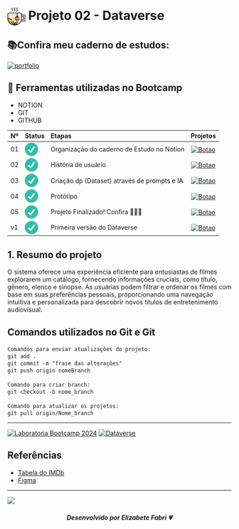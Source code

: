 <h1>
    <a href="https://www.laboratoria.la/br">
     <img align="center" width="40px" src="./src/images/cup.png"></a>
    <span>Projeto 02 - Dataverse</span>
</h1>


## 📚Confira meu caderno de estudos:
[![portfolio](https://img.shields.io/badge/Caderno_de_Estudos_-_DATAVERSE-351E20?style=for-the-badge&logo=ko-fi&logoColor=white)](https://elzbieta.notion.site/Dataverse-Coffee-ab3ebd8015af4f6386312c3ff917a78c)

## 📝 Ferramentas utilizadas no Bootcamp
- NOTION
- GIT
- GITHUB

<table>
  <thead>
    <tr align="left">
      <th>Nº</th>
      <th>Status</th>
      <th>Etapas</th>
      <th>Projetos</th>
    </tr>
  </thead>
  <tbody align="left">
    <tr>
      <td>01</td>
      <td><img width="30px" height="30px" align="center" alt="icon check" src="./src/images/check.png"></td>
      <td>Organização do caderno de Estudo no Notion</td>
      <td align="center">
        <a href="https://elzbieta.notion.site/Dataverse-Coffee-ab3ebd8015af4f6386312c3ff917a78c" target="_blank">
           <img align="center" alt="Botao" src="https://img.shields.io/badge/Ver%20GitHub-252525?style=for-the-badge" width="150px">
        </a>
      </td>
    </tr>
    <tr>
      <td>02</td>
      <td><img width="30px" height="30px" align="center" alt="icon check" src="./src/images/check.png"></td>
      <td>História de usuário</td>
      <td align="center">
        <a href="" target="_blank">
           <img align="center" alt="Botao" src="https://img.shields.io/badge/Ver%20GitHub-351E20?style=for-the-badge" width="150px">
        </a>
      </td>
    </tr>
    <tr>
      <td>03</td>
      <td><img width="30px" height="30px" align="center" alt="icon check" src="./src/images/check.png"></td>
      <td>Criação dp (Dataset) através de prompts e IA</td>
      <td align="center">
        <a href="" target="_blank">
           <img align="center" alt="Botao" src="https://img.shields.io/badge/Ver%20GitHub-252525?style=for-the-badge" width="150px">
        </a>
      </td>
    </tr>
    <tr>
      <td>04</td>
      <td><img width="30px" height="30px" align="center" alt="icon check" src="./src/images/check.png"></td>
      <td>Protótipo</td>
      <td align="center">
        <a href="" target="_blank">
           <img align="center" alt="Botao" src="https://img.shields.io/badge/Ver%20GitHub-351E20?style=for-the-badge" width="150px">
        </a>
      </td>
    </tr>
    <tr>
      <td>05</td>
      <td><img width="30px" height="30px" align="center" alt="icon check" src="./src/images/check.png"></td>
      <td>Projeto Finalizado! Confira 🎈🎉✨</td>
      <td align="center">
        <a href="" target="_blank">
           <img align="center" alt="Botao" src="https://img.shields.io/badge/Ver%20PROJETO-252525?style=for-the-badge" width="150px">
        </a>
      </td>
    </tr>
    <tr>
      <td>v1</td>
      <td><img width="30px" height="30px" align="center" alt="icon check" src="./src/images/check.png"></td>
      <td>Primeira versão do Dataverse</td>
      <td align="center">
        <a href="https://dataverse-bestmovie.vercel.app/" target="_blank">
           <img align="center" alt="Botao" src="https://img.shields.io/badge/Ver%20PROJETO-351E20?style=for-the-badge" width="150px">
        </a>
      </td>
    </tr>
    </tbody>
  <tfoot></tfoot>
</table>


## 1. Resumo do projeto
O sistema oferece uma experiência eficiente para entusiastas de filmes explorarem um catálogo, fornecendo informações cruciais, como título, gênero, elenco e sinopse. As usuárias podem filtrar e ordenar os filmes com base em suas preferências pessoais, proporcionando uma navegação intuitiva e personalizada para descobrir novos títulos de entretenimento audiovisual.

## Comandos utilizados no Git e Git

```
Comandos para enviar atualizações do projeto:
git add .
git commit -m "frase das alterações"
git push origin nomeBranch

Comando para criar branch:
git checkout -b nome_branch

Comando para atualizar os projetos:
git pull origin/Nome_branch

```

***
[![Laboratoria Bootcamp 2024](https://img.shields.io/static/v1?label=Laboratoria&message=Laboratoria%20Bootcamp%202024&color=Ffe521&labelColor=202024)](https://www.laboratoria.la/br)
[![Dataverse](https://img.shields.io/static/v1?label=Projeto%2002&message=Dataverse%20%20&color=351E20&labelColor=202024)](https://github.com)
## Referências
- [Tabela do IMDb](https://www.imdb.com/chart/top/?ref_=nv_mv_250)
- [Figma](https://figma.com)

***
<img src="https://user-images.githubusercontent.com/73097560/115834477-dbab4500-a447-11eb-908a-139a6edaec5c.gif"><br>

<div align="center">

##### Desenvolvido por <span>Elizabete Fabri</span> 💗

</div>
